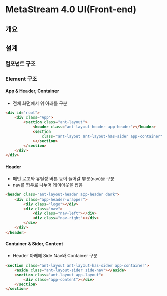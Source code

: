 # MetaStream 4.0 UI(Front-end)

## 개요

## 설계

### 컴포넌트 구조

### Element 구조

#### App & Header, Container

-   전체 화면에서 위 아래를 구분

```html
<div id="root">
    <div class="App">
        <section class="ant-layout">
            <header class="ant-layout-header app-header"></header>
            <section
                class="ant-layout ant-layout-has-sider app-container"
            ></section>
        </section>
    </div>
</div>
```

#### Header

-   메인 로고와 유틸성 버튼 등이 들어갈 부분(nav)을 구분
-   nav를 좌우로 나누어 레이아웃을 잡음

```html
<header class="ant-layout-header app-header dark">
    <div class="app-header-wrapper">
        <div class="logo"></div>
        <div class="nav">
            <div class="nav-left"></div>
            <div class="nav-right"></div>
        </div>
    </div>
</header>
```

#### Container & Sider, Content

-   Header 아래에 Side Nav와 Container 구분

```html
<section class="ant-layout ant-layout-has-sider app-container">
    <aside class="ant-layout-sider side-nav"></aside>
    <section class="ant-layout app-layout">
        <div class="app-content"></div>
    </section>
</section>
```
